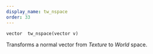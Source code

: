 ```yaml
---
display_name: tw_nspace
order: 33
---
```

`vector  tw_nspace(vector v)`

Transforms a normal vector from *Texture* to *World* space.
